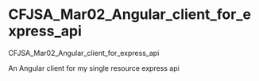 # CFJSA_Mar02_Angular_client_for_express_api
CFJSA_Mar02_Angular_client_for_express_api

An Angular client for my single resource express api
